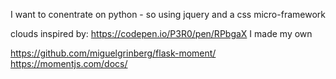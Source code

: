 
I want to conentrate on python - so using jquery and a css micro-framework


 clouds inspired by: https://codepen.io/P3R0/pen/RPbgaX
I made my own

https://github.com/miguelgrinberg/flask-moment/
https://momentjs.com/docs/